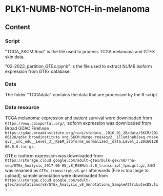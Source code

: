 # PLK1-NUMB-NOTCH-in-melanoma

## Content
### Script
"TCGA_SKCM.Rmd" is the file used to process TCGA melanoma and GTEX skin data.

"02-2023_partition_GTEx.ipynb" is the file used to extract NUMB isoform expression from GTEx database.
### Data
The folder "TCGAdata" contains the data that are processed by the R script.
### Data resource
TCGA melanoma: expression and patient survival were downloaded from `https://www.cbioportal.org/`; isoform expression was downloaded from Broad GDAC Firehose `https://gdac.broadinstitute.org/runs/stddata__2016_01_28/data/SKCM/20160128/gdac.broadinstitute.org_SKCM.Merge_rnaseqv2__illuminahiseq_rnaseqv2__unc_edu__Level_3__RSEM_isoforms_normalized__data.Level_3.2016012800.0.0.tar.gz`.

GTEx: isoform expression was downloaded from `https://storage.cloud.google.com/adult-gtex/bulk-gex/v8/rna-seq/GTEx_Analysis_2017-06-05_v8_RSEMv1.3.0_transcript_tpm.gct.gz`, and was renamed as `GTEx_transcript_v8.gct` afterwards (File is too large to upload); sample annotation were downloaded from `https://storage.cloud.google.com/adult-gtex/annotations/v8/GTEx_Analysis_v8_Annotations_SampleAttributesDS.txt` .
